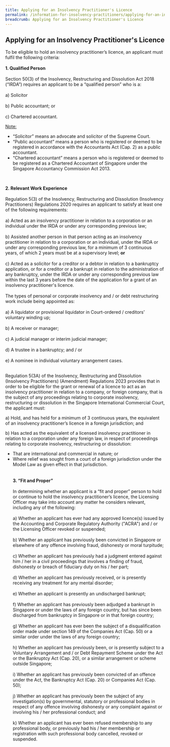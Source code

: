 ```yaml
---
title: Applying for an Insolvency Practitioner's Licence
permalink: /information-for-insolvency-practitioners/applying-for-an-insolvency-practitioner-licence/
breadcrumb: Applying for an Insolvency Practitioner's Licence
---
```

**Applying for an Insolvency Practitioner's Licence**
---
To be eligible to hold an insolvency practitioner’s licence, an applicant must fulfil the following criteria:
<br><br>
**1. Qualified Person**
<br><br>
Section 50(3) of the Insolvency, Restructuring and Dissolution Act 2018 (“IRDA”) requires an applicant to be a “qualified person” who is a:
<br><br>
a) Solicitor<br><br>
b) Public accountant; or<br><br>
c) Chartered accountant. <br>

<ins>Note:</ins><br>
*  “Solicitor” means an advocate and solicitor of the Supreme Court.<br>
* “Public accountant” means a person who is registered or deemed to be registered in accordance with the Accountants Act (Cap. 2) as a public accountant.<br>
* “Chartered accountant” means a person who is registered or deemed to be registered as a Chartered Accountant of Singapore under the Singapore Accountancy Commission Act 2013.
<br>

**2. Relevant Work Experience**
<br><br>
Regulation 5(3) of the Insolvency, Restructuring and Dissolution (Insolvency Practitioners) Regulations 2020 requires an applicant to satisfy at least one of the following requirements:
<br><br>
a) Acted as an insolvency practitioner in relation to a corporation or an individual under the IRDA or under any corresponding previous law;
<br><br>
b) Assisted another person in that person acting as an insolvency practitioner in relation to a corporation or an individual, under the IRDA or under any corresponding previous law, for a minimum of 3 continuous years, of which 2 years must be at a supervisory level; **or**
<br><br>
c) Acted as a solicitor for a creditor or a debtor in relation to a bankruptcy application, or for a creditor or a bankrupt in relation to the administration of any bankruptcy, under the IRDA or under any corresponding previous law within the last 3 years before the date of the application for a grant of an insolvency practitioner's licence.<br><br>
The types of personal or corporate insolvency and / or debt restructuring work include being appointed as:<br><br>
a) A liquidator or provisional liquidator in Court-ordered / creditors’ voluntary winding up;<br><br>
b) A receiver or manager;<br><br>
c) A judicial manager or interim judicial manager; <br><br>
d) A trustee in a bankruptcy; and / or <br><br>
e) A nominee in individual voluntary arrangement cases.<br><br>
   
Regulation 5(3A) of the Insolvency, Restructuring and Dissolution (Insolvency Practitioners) (Amendment) Regulations 2023 provides that in order to be eligible for the grant or renewal of a licence to act as an insolvency practitioner in relation to a company, or foreign company, that is the subject of any proceedings relating to corporate insolvency, restructuring or dissolution in the Singapore International Commercial Court, the applicant must:

a) Hold, and has held for a minimum of 3 continuous years, the equivalent of an insolvency practitioner’s licence in a foreign jurisdiction; and

b) Has acted as the equivalent of a licensed insolvency practitioner in relation to a corporation under any foreign law, in respect of proceedings relating to corporate insolvency, restructuring or dissolution:

* That are international and commercial in nature; or<br>
* Where relief was sought from a court of a foreign jurisdiction under the Model Law as given effect in that jurisdiction.
<br><br><br>
**3. “Fit and Proper”**
<br><br>
In determining whether an applicant is a “fit and proper” person to hold or continue to hold the insolvency practitioner’s licence, the Licensing Officer may take into account any matter he considers relevant, including any of the following:
<br><br>
a) Whether an applicant has ever had any approved licence(s) issued by the Accounting and Corporate Regulatory Authority ("ACRA") and / or the Licensing Officer revoked or suspended;
<br><br>
b) Whether an applicant has previously been convicted in Singapore or elsewhere of any offence involving fraud, dishonesty or moral turpitude;
<br><br>
c) Whether an applicant has previously had a judgment entered against him / her in a civil proceedings that involves a finding of fraud, dishonesty or breach of fiduciary duty on his / her part;
<br><br>
d) Whether an applicant has previously received, or is presently receiving any treatment for any mental disorder;
<br><br>
e) Whether an applicant is presently an undischarged bankrupt;
<br><br>
f) Whether an applicant has previously been adjudged a bankrupt in Singapore or under the laws of any foreign country, but has since been discharged from bankruptcy in Singapore or in that foreign country;
<br><br>
g) Whether an applicant has ever been the subject of a disqualification order made under section 149 of the Companies Act (Cap. 50) or a similar order under the laws of any foreign country;
<br><br>
h) Whether an applicant has previously been, or is presently subject to a Voluntary Arrangement and / or Debt Repayment Scheme under the Act or the Bankruptcy Act (Cap. 20), or a similar arrangement or scheme outside Singapore; 
<br><br>
i) Whether an applicant has previously been convicted of an offence under the Act, the Bankruptcy Act (Cap. 20) or Companies Act (Cap. 50); 
<br><br>
j) Whether an applicant has previously been the subject of any investigation(s) by governmental, statutory or professional bodies in respect of any offence involving dishonesty or any complaint against or involving his / her professional conduct; and 
<br><br>
k) Whether an applicant has ever been refused membership to any professional body, or previously had his / her membership or registration with such professional body cancelled, revoked or suspended.
<br>